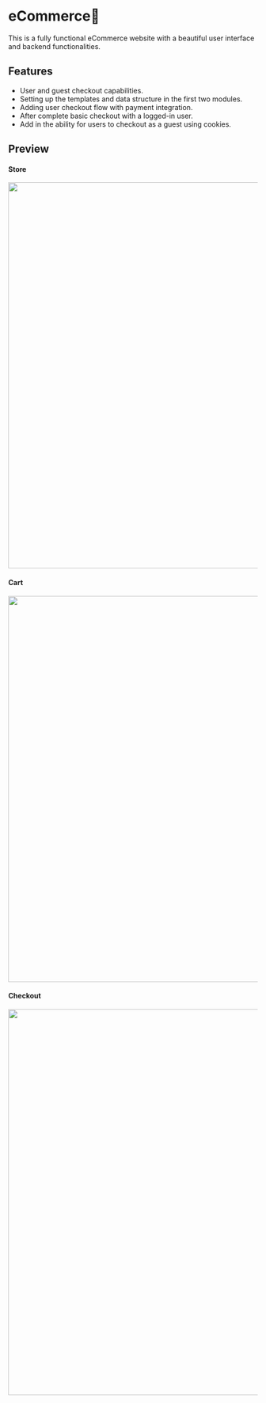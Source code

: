 # eCommerce🛒
This is a fully functional eCommerce website with a beautiful user interface and backend functionalities.

## Features
- User and guest checkout capabilities.
- Setting up the templates and data structure in the first two modules.
- Adding user checkout flow with payment integration.
- After complete basic checkout with a logged-in user.
- Add in the ability for users to checkout as a guest using cookies.

## Preview
#### Store
<p align="left">
  <img width="780" src="https://github.com/Ruhul12/eCommerce/blob/main/preview/store.png">
</p>

#### Cart
<p align="left">
  <img width="780" src="https://github.com/Ruhul12/eCommerce/blob/main/preview/cart.png">
</p>

#### Checkout
<p align="left">
  <img width="780" src="https://github.com/Ruhul12/eCommerce/blob/main/preview/check-out.png">
</p>
